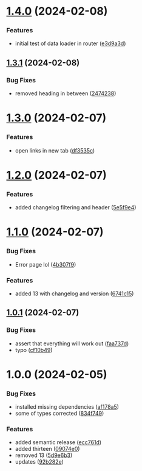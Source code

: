# [1.4.0](https://github.com/ElfenB/react-learning/compare/v1.3.1...v1.4.0) (2024-02-08)


### Features

* initial test of data loader in router ([e3d9a3d](https://github.com/ElfenB/react-learning/commit/e3d9a3dc52f68d3ef2ac4125e996b7a143c85503))

## [1.3.1](https://github.com/ElfenB/react-learning/compare/v1.3.0...v1.3.1) (2024-02-08)


### Bug Fixes

* removed heading in between ([2474238](https://github.com/ElfenB/react-learning/commit/2474238ee396c19a1dc5d6dff8ada8565f0143ce))

# [1.3.0](https://github.com/ElfenB/react-learning/compare/v1.2.0...v1.3.0) (2024-02-07)


### Features

* open links in new tab ([df3535c](https://github.com/ElfenB/react-learning/commit/df3535c7fb5ca1b9ceaf580440711e3fd22d4d67))

# [1.2.0](https://github.com/ElfenB/react-learning/compare/v1.1.0...v1.2.0) (2024-02-07)


### Features

* added changelog filtering and header ([5e5f9e4](https://github.com/ElfenB/react-learning/commit/5e5f9e4a9e5d3961b0b00b8ea526f61d0ab2f428))

# [1.1.0](https://github.com/ElfenB/react-learning/compare/v1.0.1...v1.1.0) (2024-02-07)


### Bug Fixes

* Error page lol ([4b307f9](https://github.com/ElfenB/react-learning/commit/4b307f9120a048f151ead557bae80953b8093c73))


### Features

* added 13 with changelog and version ([6741c15](https://github.com/ElfenB/react-learning/commit/6741c1564b013a291a0c7cfc52a7b5da97542dd2))

## [1.0.1](https://github.com/ElfenB/react-learning/compare/v1.0.0...v1.0.1) (2024-02-07)


### Bug Fixes

* assert that everything will work out ([faa737d](https://github.com/ElfenB/react-learning/commit/faa737d078a97e0eaee0f72b5c197163948d092d))
* typo ([cf10b49](https://github.com/ElfenB/react-learning/commit/cf10b491bc2da89bd5c7f34838c6fa5957de3c16))

# 1.0.0 (2024-02-05)


### Bug Fixes

* installed missing dependencies ([af178a5](https://github.com/ElfenB/react-learning/commit/af178a564f61b17017e14f7f8c9d39b872922fcf))
* some of types corrected ([834f749](https://github.com/ElfenB/react-learning/commit/834f749aba4d2d0f8fa2c89328b3a09e98ec09b9))


### Features

* added semantic release ([ecc761d](https://github.com/ElfenB/react-learning/commit/ecc761d102661aad1edce54eb04c8c506d9fe978))
* added thirteen ([09074e0](https://github.com/ElfenB/react-learning/commit/09074e03fe7655217746632d0ff8004715a92e7c))
* removed 13 ([5d9e6b3](https://github.com/ElfenB/react-learning/commit/5d9e6b3d408f30ec624714d23a64c42ec882aa1a))
* updates ([92b282e](https://github.com/ElfenB/react-learning/commit/92b282e1fb204d3e1b2cf3f3a1fbdac73451db0a))
